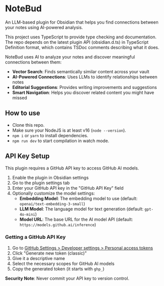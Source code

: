 # NoteBud

An LLM-based plugin for Obsidian that helps you find connections between your notes using AI-powered analysis.

This project uses TypeScript to provide type checking and documentation.
The repo depends on the latest plugin API (obsidian.d.ts) in TypeScript Definition format, which contains TSDoc comments describing what it does.

NoteBud uses AI to analyze your notes and discover meaningful connections between them:
- **Vector Search**: Finds semantically similar content across your vault
- **AI-Powered Connections**: Uses LLMs to identify relationships between notes
- **Editorial Suggestions**: Provides writing improvements and suggestions
- **Smart Navigation**: Helps you discover related content you might have missed

## How to use

- Clone this repo.
- Make sure your NodeJS is at least v16 (`node --version`).
- `npm i` or `yarn` to install dependencies.
- `npm run dev` to start compilation in watch mode.

## API Key Setup

This plugin requires a GitHub API key to access GitHub AI models. 

1. Enable the plugin in Obsidian settings
2. Go to the plugin settings tab
3. Enter your GitHub API key in the "GitHub API Key" field
4. Optionally customize the model settings:
   - **Embedding Model**: The embedding model to use (default: `openai/text-embedding-3-small`)
   - **LLM Model**: The language model for text generation (default: `gpt-4o-mini`)
   - **Model URL**: The base URL for the AI model API (default: `https://models.github.ai/inference`)

### Getting a GitHub API Key
1. Go to [GitHub Settings > Developer settings > Personal access tokens](https://github.com/settings/tokens)
2. Click "Generate new token (classic)"
3. Give it a descriptive name
4. Select the necessary scopes for GitHub AI models
5. Copy the generated token (it starts with `ghp_`)

**Security Note**: Never commit your API key to version control. 
